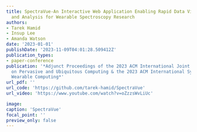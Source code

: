 ```yaml
---
title: SpectraVue-An Interactive Web Application Enabling Rapid Data Visualization
  and Analysis for Wearable Spectroscopy Research
authors:
- Tarek Hamid
- Insup Lee
- Amanda Watson
date: '2023-01-01'
publishDate: '2023-11-09T04:01:28.509412Z'
publication_types:
- paper-conference
publication: '*Adjunct Proceedings of the 2023 ACM International Joint Conference
  on Pervasive and Ubiquitous Computing & the 2023 ACM International Symposium on
  Wearable Computing*'
url_pdf: '' 
url_code: 'https://github.com/tarek-hamid/SpectraVue'
url_video: 'https://www.youtube.com/watch?v=oZzzsWvLiUc'

image:
caption: 'SpectraVue'
focal_point: ''
preview_only: false
---
```

